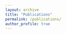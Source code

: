```yaml
---
layout: archive
title: "Publications"
permalink: /publications/
author_profile: true
---
```


<div id="publications-list"></div>
  

<script src="https://assets.webis.de/js/filter.js"></script>
<script src="https://assets.webis.de/js/selection.js"></script>
<script>
includeBibentries(document.getElementById("publications-list"), "author:khalid+al-khatib");

</script>

<style type="text/css">
  .uk-hidden {
    display: none;
}

.publications-list .bib-entry {
    margin-bottom: 2.5ex;
    line-height: 1.6;
}
</style>

